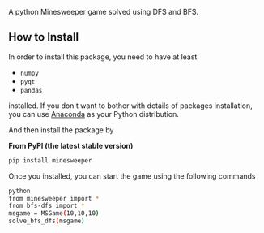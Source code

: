 
A python Minesweeper game solved using DFS and BFS.


## How to Install

In order to install this package, you need to have at least

+   `numpy`
+   `pyqt`
+   `pandas`

installed. If you don't want to bother with details of packages installation,
you can use [Anaconda](https://anaconda.org/) as your Python distribution.

And then install the package by

__From PyPI (the latest stable version)__

```bash
pip install minesweeper
```

Once you installed, you can start the game using the following commands

```bash
python
from minesweeper import *
from bfs-dfs import *
msgame = MSGame(10,10,10)
solve_bfs_dfs(msgame)
```


